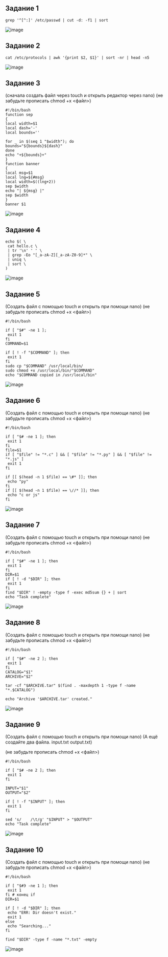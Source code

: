 ## Задание 1
``` grep '^[^:]' /etc/passwd | cut -d: -f1 | sort ```
   
![image](https://github.com/user-attachments/assets/d85786b0-12de-470d-bd88-10469fe87d67)

## Задание 2
``` cat /etc/protocols | awk '{print $2, $1}' | sort -nr | head -n5 ```
   
![image](https://github.com/user-attachments/assets/3428f589-b118-4d64-a213-9bd08eb0c79c)

## Задание 3
(сначала создать  файл через touch и открыть редактор через nano)
(не забудьте прописать chmod +x <файл>)
```
#!/bin/bash
function sep
{
local width=$1
local dash='-'
local bounds=''

for _ in $(seq 1 "$width"); do
bounds="${bounds}${dash}"
done
echo "+${bounds}+"
}
function banner
{
local msg=$1
local lng=${#msg}
local width=$((lng+2))
sep $width
echo "| ${msg} |"
sep $width
}
banner $1
```
![image](https://github.com/user-attachments/assets/58948661-651b-4003-b709-906d27d1a45c)

## Задание 4
```
echo $( \
 cat hello.c \
 | tr '\n' ' ' \
 | grep -Eo "[_a-zA-Z][_a-zA-Z0-9]*" \
 | uniq \
 | sort \
)
```
![image](https://github.com/user-attachments/assets/46c66b9f-74c1-4469-aaf9-ab1c77ef09a4)

## Задание 5
(Создать файл с помощью touch и открыть при помощи nano)
(не забудьте прописать chmod +x <файл>)

```
#!/bin/bash

if [ "$#" -ne 1 ];
 exit 1
fi
COMMAND=$1

if [ ! -f "$COMMAND" ]; then
 exit 1
fi
sudo cp "$COMMAND" /usr/local/bin/
sudo chmod +x /usr/local/bin/"$COMMAND"
echo "$COMMAND copied in /usr/local/bin"
```
![image](https://github.com/user-attachments/assets/ae6cd315-13fc-41ca-875d-995253ceb863)

## Задание 6
(Создать файл с помощью touch и открыть при помощи nano)
(не забудьте прописать chmod +x <файл>)

```
#!/bin/bash

if [ "$# -ne 1 ]; then
 exit 1
fi
file=$1
if [ "$file" != "*.c" ] && [ "$file" != "*.py" ] && [ "$file" != "*.js" ]
 exit 1
fi
 
if [[ $(head -n 1 $file) == \#* ]]; then
 echo "py"
fi
if [[ $(head -n 1 $file) == \//* ]]; then
 echo "c or js"
fi
```
![image](https://github.com/user-attachments/assets/a9652791-e202-46c7-af51-e91a763e232e)

## Задание 7
(Создать файл с помощью touch и открыть при помощи nano)
(не забудьте прописать chmod +x <файл>)

```
#!/bin/bash

if [ "$#" -ne 1 ]; then
 exit 1
fi
DIR=$1
if [ ! -d "$DIR" ]; then
 exit 1
fi
find "$DIR" ! -empty -type f -exec md5sum {} + | sort
echo "Task complete"
```

![image](https://github.com/user-attachments/assets/12a90812-df6e-4e31-9562-98276f17e563)

## Задание 8
(Создать файл с помощью touch и открыть при помощи nano)
(не забудьте прописать chmod +x <файл>)
```
#!/bin/bash

if [ "$#" -ne 2 ]; then
 exit 1
fi
CATALOG="$1"
ARCHIVE="$2"

tar -cf "$ARCHIVE.tar" $(find . -maxdepth 1 -type f -name "*.$CATALOG")

echo "Archive '$ARCHIVE.tar' created."
```
![image](https://github.com/user-attachments/assets/4ecb252e-9b21-4e24-b1a0-23897ab1989b)

## Задание 9
(Создать файл с помощью touch и открыть при помощи nano)
(А ещё создайте два файла. input.txt output.txt)

(не забудьте прописать chmod +x <файл>)
```
#!/bin/bash

if [ "$# -ne 2 ]; then
 exit 1
fi

INPUT="$1"
OUTPUT="$2"

if [ ! -f "$INPUT" ]; then
 exit 1
fi

sed 's/    /\t/g' "$INPUT" > "$OUTPUT"
echo "Task complete"
```
![image](https://github.com/user-attachments/assets/5537ec83-0878-487a-b487-6d97893142a5)

## Задание 10
(Создать файл с помощью touch и открыть при помощи nano)
(не забудьте прописать chmod +x <файл>)
```
#!/bin/bash

if [ "$#Э -ne 1 ]; then 
 exit 1
fi # конец if
DIR=$1

if [ ! -d "$DIR" ]; then
 echo "ERR: Dir doesn't exist."
 exit 1
else
 echo "Searching..."
fi

find "$DIR" -type f -name "*.txt" -empty
```
![image](https://github.com/user-attachments/assets/47e54b40-d527-482d-b4b9-27f457147680)
